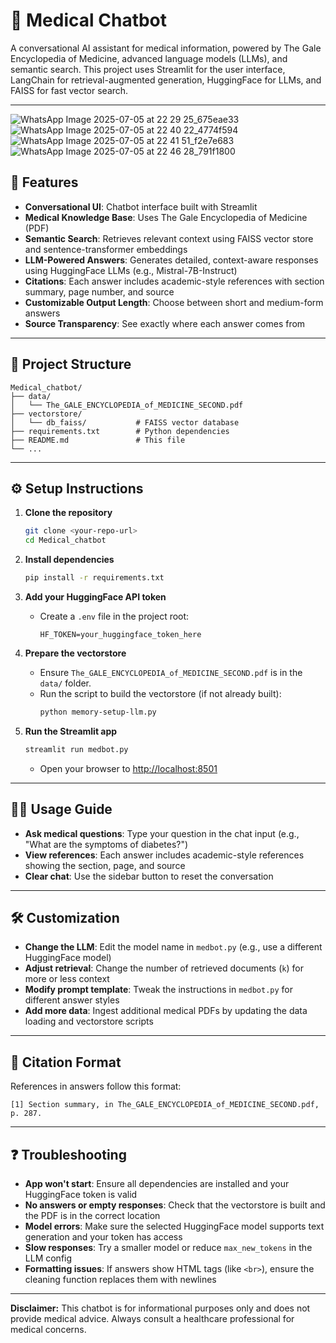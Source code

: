 # 🏥 Medical Chatbot

A conversational AI assistant for medical information, powered by The Gale Encyclopedia of Medicine, advanced language models (LLMs), and semantic search. This project uses Streamlit for the user interface, LangChain for retrieval-augmented generation, HuggingFace for LLMs, and FAISS for fast vector search.

---
![WhatsApp Image 2025-07-05 at 22 29 25_675eae33](https://github.com/user-attachments/assets/cda84bde-f42b-4c40-aa3a-969198c4ada2)
![WhatsApp Image 2025-07-05 at 22 40 22_4774f594](https://github.com/user-attachments/assets/cda07542-5146-4410-b186-b631d614568d)
![WhatsApp Image 2025-07-05 at 22 41 51_f2e7e683](https://github.com/user-attachments/assets/a796f8d5-dca8-4de9-904a-8229e2ea0384)
![WhatsApp Image 2025-07-05 at 22 46 28_791f1800](https://github.com/user-attachments/assets/5a356d0a-9813-4636-805d-82125ce4dedf)


## 🚀 Features
- **Conversational UI**: Chatbot interface built with Streamlit
- **Medical Knowledge Base**: Uses The Gale Encyclopedia of Medicine (PDF)
- **Semantic Search**: Retrieves relevant context using FAISS vector store and sentence-transformer embeddings
- **LLM-Powered Answers**: Generates detailed, context-aware responses using HuggingFace LLMs (e.g., Mistral-7B-Instruct)
- **Citations**: Each answer includes academic-style references with section summary, page number, and source
- **Customizable Output Length**: Choose between short and medium-form answers
- **Source Transparency**: See exactly where each answer comes from

---

## 📂 Project Structure

```
Medical_chatbot/
├── data/
│   └── The_GALE_ENCYCLOPEDIA_of_MEDICINE_SECOND.pdf
├── vectorstore/
│   └── db_faiss/           # FAISS vector database
├── requirements.txt        # Python dependencies
├── README.md               # This file
└── ...
```

---

## ⚙️ Setup Instructions

1. **Clone the repository**
   ```bash
   git clone <your-repo-url>
   cd Medical_chatbot
   ```

2. **Install dependencies**
   ```bash
   pip install -r requirements.txt
   ```

3. **Add your HuggingFace API token**
   - Create a `.env` file in the project root:
     ```
     HF_TOKEN=your_huggingface_token_here
     ```

4. **Prepare the vectorstore**
   - Ensure `The_GALE_ENCYCLOPEDIA_of_MEDICINE_SECOND.pdf` is in the `data/` folder.
   - Run the script to build the vectorstore (if not already built):
     ```bash
     python memory-setup-llm.py
     ```

5. **Run the Streamlit app**
   ```bash
   streamlit run medbot.py
   ```
   - Open your browser to [http://localhost:8501](http://localhost:8501)

---

## 🧑‍⚕️ Usage Guide

- **Ask medical questions**: Type your question in the chat input (e.g., "What are the symptoms of diabetes?")
- **View references**: Each answer includes academic-style references showing the section, page, and source
- **Clear chat**: Use the sidebar button to reset the conversation

---

## 🛠️ Customization

- **Change the LLM**: Edit the model name in `medbot.py` (e.g., use a different HuggingFace model)
- **Adjust retrieval**: Change the number of retrieved documents (`k`) for more or less context
- **Modify prompt template**: Tweak the instructions in `medbot.py` for different answer styles
- **Add more data**: Ingest additional medical PDFs by updating the data loading and vectorstore scripts

---

## 📖 Citation Format

References in answers follow this format:

```
[1] Section summary, in The_GALE_ENCYCLOPEDIA_of_MEDICINE_SECOND.pdf, p. 287.
```

---

## ❓ Troubleshooting

- **App won't start**: Ensure all dependencies are installed and your HuggingFace token is valid
- **No answers or empty responses**: Check that the vectorstore is built and the PDF is in the correct location
- **Model errors**: Make sure the selected HuggingFace model supports text generation and your token has access
- **Slow responses**: Try a smaller model or reduce `max_new_tokens` in the LLM config
- **Formatting issues**: If answers show HTML tags (like `<br>`), ensure the cleaning function replaces them with newlines

---


**Disclaimer:** This chatbot is for informational purposes only and does not provide medical advice. Always consult a healthcare professional for medical concerns. 
